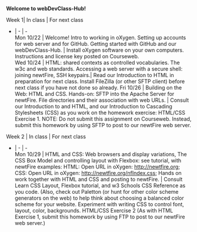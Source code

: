 **Welcome to webDevClass-Hub!**  

 Week 1| In class | For next class
 - | - | -   
 Mon 10/22 | Welcome! Intro to working in oXygen. Setting up accounts for web server and for GitHub. Getting started with GitHub and our webDevClass-Hub. | Install oXygen software on your own computers. Instructions and license key posted on Courseweb.  
 Wed 10/24 | HTML: shared contexts as controlled vocabularies. The w3c and web standards. Accessing a web server with a secure shell: joining newtFire, SSH keypairs.|  Read our Introduction to HTML in preparation for next class. Install FileZilla (or other SFTP client) before next class if you have not done so already.
 Fri 10/26 | Building on the Web: HTML and CSS. Hands-on: SFTP into the Apache Server for newtFire. File directories and their association with web URLs. | Consult our Introduction to and HTML, and our Introduction to Cascading Stylesheets (CSS) as you work on the homework exercise: HTML/CSS Exercise 1. NOTE: Do not submit this assignment on Courseweb. Instead, submit this homework by using SFTP to post to our newtFire web server.
 
 Week 2 | In class | For next class  
 - | - | -   
 Mon 10/29 | HTML and CSS: Web browsers and display variations, The CSS Box Model and controlling layout with Flexbox: see tutorial, with newtFire examples: HTML: Open URL in oXygen: http://newtfire.org; CSS: Open URL in oXygen: http://newtfire.org/nfIndex.css; Hands on work together with HTML and CSS and posting to newtFire. | Consult Learn CSS Layout, Flexbox tutorial, and w3 Schools CSS Reference as you code. (Also, check out Paletton (or hunt for other color scheme generators on the web) to help think about choosing a balanced color scheme for your website. Experiment with writing CSS to control font, layout, color, backgrounds. HTML/CSS Exercise 2 (As with HTML Exercise 1, submit this homework by using FTP to post to our newtFire web server.)
 